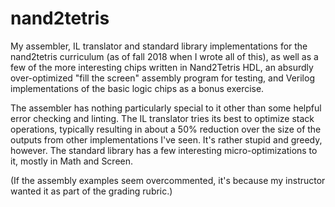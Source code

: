 # nand2tetris

My assembler, IL translator and standard library implementations for the nand2tetris curriculum (as of fall 2018 when I wrote all of this), as well as a few of the more interesting chips written in Nand2Tetris HDL, an absurdly over-optimized "fill the screen" assembly program for testing, and Verilog implementations of the basic logic chips as a bonus exercise.

The assembler has nothing particularly special to it other than some helpful error checking and linting.
The IL translator tries its best to optimize stack operations, typically resulting in about a 50% reduction over the size of the outputs from other implementations I've seen. It's rather stupid and greedy, however.
The standard library has a few interesting micro-optimizations to it, mostly in Math and Screen.

(If the assembly examples seem overcommented, it's because my instructor wanted it as part of the grading rubric.)

